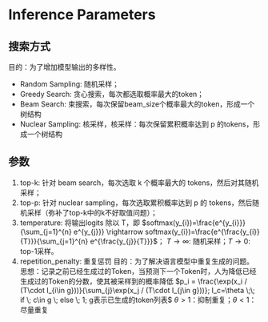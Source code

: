 # Inference Parameters

## 搜索方式
目的：为了增加模型输出的多样性。
- Random Sampling: 随机采样；
- Greedy Search: 贪心搜索，每次都选取概率最大的token；
- Beam Search: 束搜索，每次保留beam_size个概率最大的token，形成一个树结构
- Nuclear Sampling: 核采样，核采样：每次保留累积概率达到 p 的tokens，形成一个树结构

## 参数
1. top-k: 针对 beam search，每次选取 k 个概率最大的 tokens，然后对其随机采样；
2. top-p: 针对 nuclear sampling，每次选取累积概率达到 p 的 tokens，然后随机采样（弥补了top-k中的k不好取值问题）；
3. temperature: 将输出logits 除以 T，即 $softmax(y_{i})=\frac{e^{y_{i}}}{\sum_{j=1}^{n} e^{y_{j}}} \rightarrow softmax(y_{i})=\frac{e^{\frac{y_{i}}{T}}}{\sum_{j=1}^{n} e^{\frac{y_{j}}{T}}}$；
   $T \rightarrow \infty$: 随机采样；$T \rightarrow 0$: top-1采样。
4. repetition_penalty: 重复惩罚
   目的：为了解决语言模型中重复生成的问题。
   思想：记录之前已经生成过的Token，当预测下一个Token时，人为降低已经生成过的Token的分数，使其被采样到的概率降低
   $p_i = \frac{\exp(x_i / (T\cdot I_{i\in g}))}{\sum_{j}\exp(x_j / (T\cdot I_{j\in g}))}; I_c=\theta \;\; if \; c\in g \; else \; 1; g表示已生成的token列表$
   $\theta > 1$：抑制重复；$\theta < 1$：尽量重复